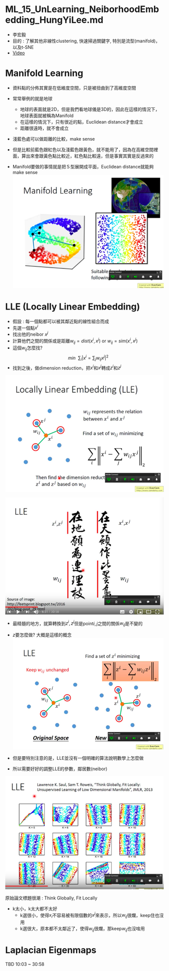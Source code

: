 # ML_15_UnLearning_NeiborhoodEmbedding_HungYiLee.md
* 李宏毅
* 目的 : 了解其他非線性clustering, 快速掃過關鍵字, 特別是流型(manifold)，以及t-SNE
* [Video](https://www.youtube.com/watch?v=GBUEjkpoxXc&list=PLJV_el3uVTsPy9oCRY30oBPNLCo89yu49&index=24)

# Manifold Learning
* 資料點的分佈其實是在低維度空間，只是被扭曲到了高維度空間
* 常常舉例的就是地球
  * 地球的表面就是2D，但是我們看地球儀是3D的，因此在這樣的情況下，地球表面就被稱為Manifold
  * 在這樣的情況下，只有很近的點，Euclidean distance才會成立
  * 距離很遠時，就不會成立

* 淺藍色處可以做距離的比較，make sense
* 但是比較前藍色跟紅色以及淺藍色跟黃色，就不能用了，因為在高維空間裡面，算出來會跟黃色點比較近，紅色點比較遠，但是事實其實是反過來的

* Manifold要做的事情就是把Ｓ型展開成平面，Euclidean distance就能夠make sense
<img src='./images/un_neibor_1.png'></img>

# LLE (Locally Linear Embedding)
* 假設 : 每一個點都可以被其鄰近點的線性組合而成
* 先選一個點$x^{i}$
* 找出他的neibor $x^{j}$
* 計算他們之間的關係或是距離$w_{ij} = dist(x^{i}, x^{j})$ or $w_{ij} = sim(x^{i}, x^{j})$
* 這個$w_{ij}$怎麼找? 
$$
min~~ \sum_{i} |x^{i} = \sum_{j}w_{ij}x^{j}|^{2}
$$
* 找到之後，做dimension reduction，把$x^{i}$和$x^{j}$轉成$z^{i}$和$z^{j}$

<img src='./images/un_neibor_2.png'></img>

<img src='./images/un_neibor_3.png'></img>

* 最精髓的地方，就算轉換到$z^{i}, z^{j}$但是point$i,j$之間的關係$w_{ij}$是不變的

* $z$要怎麼做? 大概是這樣的概念
<img src='./images/un_neibor_4.png'></img>
* 但是要特別注意的是，LLE並沒有一個明確的算法說明數學上怎麼做
* 所以需要好好的調整LLE的參數，鄰居數(neibor)

<img src='./images/un_neibor_5.png'></img>

原始論文標題很潮 : Think Globally, Fit Locally

* k太小，k太大都不太好
  * k選很小，使得$x_i$不容易被有限個數的$x^{j}$來表示，所以$w_{ij}$很爛，keep住也沒用
  * k選很大，原本都不太鄰近了，使得$w_{ij}$很爛，那keep$w_{ij}$也沒啥用

# Laplacian Eigenmaps

TBD 10:03 ~ 30:58